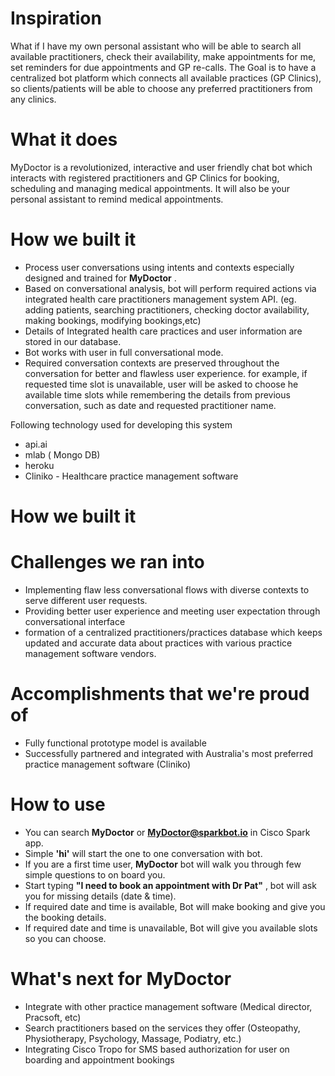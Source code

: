 
# Inspiration
What if I have my own  personal assistant who will be able to search all available practitioners, check their availability, make appointments for me, set reminders for due appointments and GP re-calls. The Goal is to have a centralized bot platform which connects all available practices (GP Clinics), so clients/patients will be able to choose any preferred practitioners from any clinics. 

# What it does

MyDoctor is a revolutionized, interactive and user friendly chat bot which interacts with registered practitioners and GP Clinics for  booking, scheduling and managing medical appointments. It will also  be your personal assistant to remind  medical appointments.

# How we built it

* Process user conversations using intents and contexts especially designed and trained for **MyDoctor** .
* Based on conversational analysis, bot will perform required actions via integrated health care practitioners management system API. (eg. adding patients, searching practitioners, checking doctor availability, making bookings, modifying bookings,etc)
* Details of Integrated health care practices and user information are stored in our database.
* Bot works with user in full conversational mode. 
* Required conversation contexts are preserved throughout the conversation for better and flawless user experience. for example, if requested time slot is unavailable, user will be asked to choose he available time slots while remembering the details from previous conversation, such as date and requested practitioner name.

Following technology used for developing this system
* api.ai
* mlab ( Mongo DB)
* heroku
* Cliniko - Healthcare practice management software

# How we built it

# Challenges we ran into
* Implementing flaw less conversational flows with diverse contexts to serve different user requests.
* Providing better user experience and meeting user expectation through conversational interface
* formation of a centralized practitioners/practices database which keeps updated and accurate data about practices with various practice management software vendors. 


# Accomplishments that we're proud of
* Fully functional prototype model is available
* Successfully partnered and integrated with Australia's most preferred practice management software (Cliniko)


# How to use
* You can search **MyDoctor** or **MyDoctor@sparkbot.io** in Cisco Spark app.
* Simple **'hi'** will start the one to one conversation with bot.
*  If you are a first time user, **MyDoctor** bot will walk you through few simple questions to on board you.
* Start typing **"I need to book an appointment with Dr Pat"** , bot will ask you for missing details (date & time).
* If required date and time is available, Bot will make booking and give you the booking details.
* If required date and time is unavailable, Bot will give you available slots so you can choose.

# What's next for MyDoctor
* Integrate with other practice management software (Medical director, Pracsoft, etc)
* Search practitioners based on the services they offer (Osteopathy, Physiotherapy, Psychology, Massage, Podiatry, etc.)
* Integrating Cisco Tropo for SMS based authorization for user on boarding and appointment bookings



